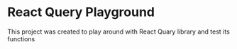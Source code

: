 # React Query Playground
This project was created to play around with React Quary library and test its functions